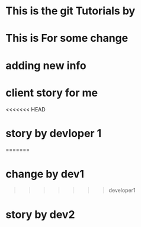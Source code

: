 # This is the git Tutorials by
# This is For some change 
# adding new info 
# client story for me
<<<<<<< HEAD
# story by devloper 1
=======
# change by dev1
>>>>>>> developer1
# story by dev2
